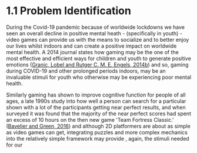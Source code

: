 # 1.1 Problem Identification

During the Covid-19 pandemic because of worldwide lockdowns we have seen an overall decline in positive mental heath - (specifically in youth) - video games can provide us with the means to socialize and to better enjoy our lives whilst indoors and can create a positive impact on worldwide mental health. A 2014 journal states how gaming may be the one of the most effective and efficient ways for children and youth to generate positive emotions ([Granic, Lobel and Rutger C. M. E. Engels, 2014b](../reference-list.md)) and so, gaming during COVID-19 and other prolonged periods indoors, may be an invaluable stimuli for youth who otherwise may be experiencing poor mental health.

Similarly gaming has shown to improve cognitive function for people of all ages, a late 1990s study into how well a person can search for a particular shown with a lot of the participants getting near perfect results, and when surveyed it was found that the majority of the near perfect scores had spent an excess of 10 hours on the then new game 'Team Fortress Classic.' ([Bavelier and Green, 2016](../reference-list.md)) and although 2D platformers are about as simple as video games can get, integrating puzzles and more complex mechanics into the relatively simple framework may provide , again, the  stimuli needed for our&#x20;



&#x20;
